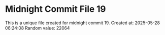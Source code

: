 # Midnight Commit File 19

This is a unique file created for midnight commit 19.
Created at: 2025-05-28 06:24:08
Random value: 22064
